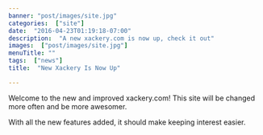 ```yaml
---
banner: "post/images/site.jpg"
categories:  ["site"]
date:  "2016-04-23T01:19:18-07:00"
description:  "A new xackery.com is now up, check it out"
images:  ["post/images/site.jpg"]
menuTitle: ""
tags:  ["news"]
title:  "New Xackery Is Now Up"

---
```

Welcome to the new and improved xackery.com! This site will be changed more often and be more awesomer.
<!--more-->
With all the new features added, it should make keeping interest easier.
